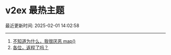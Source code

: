 # v2ex 最热主题

最近更新时间: 2025-02-01 14:02:58

--- 
1. [不知道为什么，我很厌恶 map()](https://www.v2ex.com/t/1108464) 
2. [各位，返程了吗？](https://www.v2ex.com/t/1108470) 
